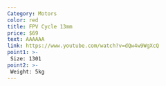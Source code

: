 ```yaml
---
Category: Motors
color: red
title: FPV Cycle 13mm
price: $69
text: AAAAAA
link: https://www.youtube.com/watch?v=dQw4w9WgXcQ
point1: >-
 Size: 1301
point2: >-
 Weight: 5kg
---
```

